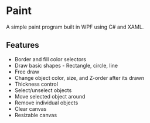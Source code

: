 # Paint
A simple paint program built in WPF using C# and XAML. 

## Features
  * Border and fill color selectors
  * Draw basic shapes - Rectangle, circle, line
  * Free draw
  * Change object color, size, and Z-order after its drawn
  * Thickness control
  * Select/unselect objects
  * Move selected object around
  * Remove individual objects
  * Clear canvas
  * Resizable canvas
  
